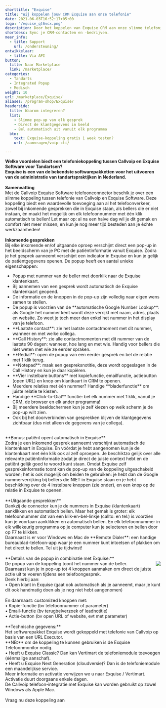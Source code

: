 ```yaml
---
shorttitle: "Exquise"
title: "Wij koppelen jouw CRM Exquise aan onze telefonie"
date: 2021-06-03T16:52:17+05:00
logo: "/equise_qt6vcx.png"
description: Door het koppelen van Exquise CRM aan onze slimme telefonie werk je een stuk efficienter.
shortdesc: Sync je CRM-contacten en -bedrijven.
meer_info:
  - title: Support
    url: /ondersteuning/
ontwikkelaar:
  - title: Via API
button:
  title: Naar Marketplace
  link: /marketplace/
categories:
  - Tandarts
  - Integrated Popup
  - Medisch
weight: 10
url: /marketplace/Exquise/
aliases: /program-shop/Exquise/
headerside:
  title: Waarom integreren?
  list:
    - Slimme pop-up van elk gesprek
    - Direct de klantgegevens in beeld
    - Bel automatisch uit vanuit elk programma
  btn:
    text: Exquise-koppeling gratis 1 week testen?
    url: /aanvragen/voip-cti/

---
```


**Welke voordelen biedt een telefoniekoppeling tussen Callvoip en Exquise Software voor Tandartsen?<br>
Exquise is een van de bekendste softwarepakketten voor het uitvoeren van de administratie van tandartspraktijken in Nederland.**<br>
<br>
**Samenvatting**<br>
Met de Callvoip Exquise Software telefoonconnector beschik je over een slimme koppeling tussen telefonie van Callvoip en Exquise Software. Deze koppeling biedt een waardevolle toevoeging aan al het telefoonverkeer, zowel bij inkomende gesprekken die in Exquise staan, als bellers die er niet instaan, én maakt het mogelijk om elk telefoonnummer met één klik automatisch te bellen! Let maar op: al na een halve dag wil je dit gemak en comfort niet meer missen, en kun je nog meer tijd besteden aan je échte werkzaamheden!<br>
<br>
**Inkomende gesprekken**<br>
Bij elke inkomende en/of uitgaande oproep verschijnt direct een pop-up in het beeldscherm van je PC met de patiëntinformatie vanuit Exquise. Zodra je het gesprek aanneemt verschijnt een indicator in Exquise en kun je gelijk de patiëntgegevens openen. De popup heeft een aantal unieke eigenschappen: <br>
<div class="usp-list">
<ul>
<li>Popup met nummer van de beller met doorklik naar de Exquise klantenkaart.</li>
<li>Bij aannemen van een gesprek wordt automatisch de Exquise klantenkaart geopend.</li>
<li>De informatie en de knoppen in de pop-up zijn volledig naar eigen wens samen te stellen.</li>
<li>De popup is voorzien van de **automatische Google Number Lookup**: als Google het nummer kent wordt deze verrijkt met naam, adres, plaats en website. Zo weet je toch meer dan enkel het nummer in het display van je telefoon.</li>
<li>**Laatste contact**: zie het laatste contactmoment met dit nummer, wanneer en met welke collega.</li>
<li>**Call History**: zie alle contactmomenten met dit nummer van de laatste 90 dagen: wanneer, hoe lang en met wie. Handig voor bellers die niet weten met wie ze eerder spraken.</li>
<li>**Redial**: open de popup van een eerder gesprek en bel de relatie met 1 klik terug.</li>
<li>**Notepad**: maak een gespreksnotitie, deze wordt opgeslagen in de Call History en kun je daar kopiëren.</li>
<li>**Vier instelbare buttons** met kopiefunctie, emailfunctie, actiebutton (open URL) en knop om klantkaart in CRM te openen.</li>
<li>Meerdere relaties met één nummer? Handige **bladerfunctie** om juiste relatie te kiezen. </li>
<li>Handige **Click-to-Dial** functie: bel elk nummer met 1 klik, vanuit je CRM, de browser en elk ander programma!</li>
<li>Bij meerdere beeldschermen kun je zelf kiezen op welk scherm je de pop-up wilt zien.</li>
<li>Ook bij het doorverbinden van gesprekken blijven de klantgegevens zichtbaar (dus niet alleen de gegevens van je collega).</li>
</ul>
</div>
<br>
**Bonus: patiënt opent automatisch in Exquise**<br>
Zodra je een inkomend gesprek aanneemt verschijnt automatisch de klantenkaart in Exquise. En vóórdat je hebt aangenomen kun je de klantenkaart met één klik ook al zelf oproepen. Je beschiktzo  gelijk over alle relevante patiëntinformatie zodat je direct de juiste context hebt en de patiënt gelijk goed te woord kunt staan. Omdat Exquise zelf gespreksinformatie toont kan de pop-up van de koppeling uitgeschakeld worden; het is ook mogelijk om beiden te gebruiken: je hebt dan de Google nummerverrijking bij bellers die NIET in Exquise staan en je hebt beschikking over de 4 instelbare knoppen (zie onder), en een knop op de relatie in Exquise te openen. <br>
<br>
**Uitgaande gesprekken**<br>
Dankzij de connector kun je de nummers in Exquise (klantenkaart) aanklikken en automatisch bellen. Maar het gemak is groter: elk telefoonnummer dat van een klik-en-bel-linkje (callto: en tel:) is voorzien kun je voortaan aanklikken en automatisch bellen. En elk telefoonnummer in elk willekeurig programma op je computer kun je selecteren en bellen door op F7 te klikken.<br>
Daarnaast is er voor Windows en Mac de **Remote Dialer**: een handige bureaublad-telefoon-app waar je een nummer kunt intoetsen of plakken om het direct te bellen. Tel uit je tijdwinst! <br>
<br>
**Details van de popup in combinatie met Exquise:**<br>
De popup van de koppeling toont het nummer van de beller. <img src="https://res.cloudinary.com/callvoip/image/upload/popup_crm_jmr7fc.png" style="float:right"><br>
Daarnaast kun je in pop-up tot 4 knoppen aanmaken om direct de juiste actie uit te voeren tijdens een telefoongesprek. <br>
Denk hierbij aan:<br>
• Open klant in Exquise (gaat ook automatisch als je aanneemt, maar je kunt dit ook handmatig doen als je nog niet hebt aangenomen)<br>
<br>
En daarnaast: customized knoppen met: <br>
• Kopie-functie (bv telefoonnummer of parameter)<br>
• Email-functie (bv terugbelverzoek of leadnotitie)<br>
• Actie-button (bv open URL of website, evt met parameter)<br>
<br>
**Technische gegevens:**<br>
Het softwarepakket Exquise wordt gekoppeld met telefonie van Callvoip op basis van een URL Executor.<br>
**NB:** om de koppeling te kunnen gebruiken is de Exquise Telefoonmonitor nodig. <br>
&bull; Heeft u Exquise Classic? Dan kan Vertimart de telefoniemodule toevoegen (éénmalige aanschaf). <br>
&bull; Heeft u Exquise Next Generation (cloudversie)? Dan is de telefoniemodule een maandelijkse service. <BR>
Meer informatie en activatie verwijzen we u naar Exquise / Vertimart. Activatie duurt doorgaans enkele dagen. <br>
De Callvoip telefoon-integratie met Exquise kan worden gebruikt op zowel Windows als Apple Mac.<br> 
<br><a onclick="dialog.show();" class="button">Vraag nu deze koppeling aan</a><br>
<br>

